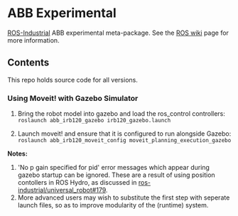 # ABB Experimental

[ROS-Industrial][] ABB experimental meta-package.  See the [ROS wiki][] page for more information.  

## Contents

This repo holds source code for all versions.


### Using Moveit! with Gazebo Simulator

1. Bring the robot model into gazebo and load the ros_control controllers:
   ```roslaunch abb_irb120_gazebo irb120_gazebo.launch``` 

2. Launch moveit! and ensure that it is configured to run alongside Gazebo:
```roslaunch abb_irb120_moveit_config moveit_planning_execution_gazebo``` 



**Notes:**

1. 'No p gain specified for pid' error messages which appear during gazebo startup can be ignored. These are a result of using position contollers in ROS Hydro, as discussed in [ros-industrial/universal_robot#179][].
2. More advanced users may wish to substitute the first step with seperate launch files, so as to improve modularity of the (runtime) system.

[ROS-Industrial]: http://www.ros.org/wiki/Industrial
[ROS wiki]: http://ros.org/wiki/abb_experimental
[ros-industrial/universal_robot#179]: https://github.com/ros-industrial/universal_robot/pull/179